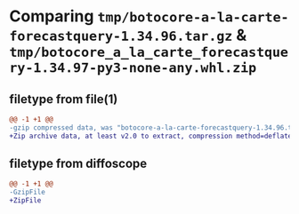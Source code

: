 # Comparing `tmp/botocore-a-la-carte-forecastquery-1.34.96.tar.gz` & `tmp/botocore_a_la_carte_forecastquery-1.34.97-py3-none-any.whl.zip`

## filetype from file(1)

```diff
@@ -1 +1 @@
-gzip compressed data, was "botocore-a-la-carte-forecastquery-1.34.96.tar", last modified: Thu May  2 01:01:18 2024, max compression
+Zip archive data, at least v2.0 to extract, compression method=deflate
```

## filetype from diffoscope

```diff
@@ -1 +1 @@
-GzipFile
+ZipFile
```

